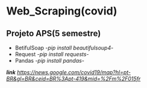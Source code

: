 # Web_Scraping(covid)
## Projeto APS(5 semestre)

- BetifulSoap -_pip install beautifulsoup4_-
- Request -_pip install requests_-
- Pandas -_pip install pandas_- 

**_link_**
_https://news.google.com/covid19/map?hl=pt-BR&gl=BR&ceid=BR%3Apt-419&mid=%2Fm%2F015fr_
